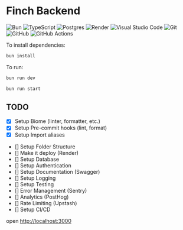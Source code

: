 # Finch Backend

![Bun](https://img.shields.io/badge/Bun-%23000000.svg?style=for-the-badge&logo=bun&logoColor=white)
![TypeScript](https://img.shields.io/badge/typescript-%23007ACC.svg?style=for-the-badge&logo=typescript&logoColor=white)
![Postgres](https://img.shields.io/badge/postgres-%23316192.svg?style=for-the-badge&logo=postgresql&logoColor=white)
![Render](https://img.shields.io/badge/Render-%46E3B7.svg?style=for-the-badge&logo=render&logoColor=white)
![Visual Studio Code](https://img.shields.io/badge/Visual%20Studio%20Code-0078d7.svg?style=for-the-badge&logo=visual-studio-code&logoColor=white)
![Git](https://img.shields.io/badge/git-%23F05033.svg?style=for-the-badge&logo=git&logoColor=white)
![GitHub](https://img.shields.io/badge/github-%23121011.svg?style=for-the-badge&logo=github&logoColor=white)
![GitHub Actions](https://img.shields.io/badge/github%20actions-%232671E5.svg?style=for-the-badge&logo=githubactions&logoColor=white)

To install dependencies:

```sh
bun install
```

To run:

```sh
bun run dev
```

```sh
bun run start
```

## TODO

- [x] Setup Biome (linter, formatter, etc.)
- [x] Setup Pre-commit hooks (lint, format)
- [x] Setup Import aliases
- [] Setup Folder Structure
- [] Make it deploy (Render)
- [] Setup Database
- [] Setup Authentication
- [] Setup Documentation (Swagger)
- [] Setup Logging
- [] Setup Testing
- [] Error Management (Sentry)
- [] Analytics (PostHog)
- [] Rate Limiting (Upstash)
- [] Setup CI/CD

open <http://localhost:3000>
